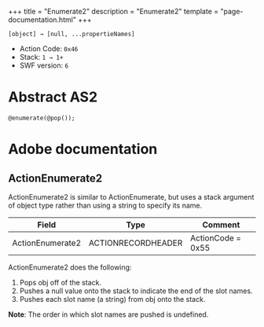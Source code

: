 +++
title = "Enumerate2"
description = "Enumerate2"
template = "page-documentation.html"
+++

```
[object] → [null, ...propertieNames]
```

- Action Code: `0x46`
- Stack: `1 → 1+`
- SWF version: `6`

# Abstract AS2

```
@enumerate(@pop());
```

# Adobe documentation

## ActionEnumerate2

ActionEnumerate2 is similar to ActionEnumerate, but uses a stack argument of object type rather than using a
string to specify its name.

| Field              | Type               | Comment           |
|--------------------|--------------------|-------------------|
| ActionEnumerate2   | ACTIONRECORDHEADER | ActionCode = 0x55 |

ActionEnumerate2 does the following:
1. Pops obj off of the stack.
2. Pushes a null value onto the stack to indicate the end of the slot names.
3. Pushes each slot name (a string) from obj onto the stack.

**Note**: The order in which slot names are pushed is undefined.
